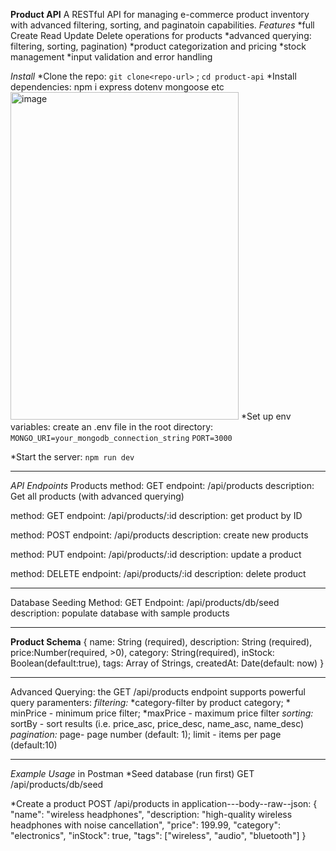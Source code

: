 __Product API__
A RESTful API for managing e-commerce product inventory with advanced filtering, sorting, and paginatoin capabilities.
_Features_
*full Create Read Update Delete operations for products
*advanced querying: filtering, sorting, pagination)
*product categorization and pricing
*stock management
*input validation and error handling

_Install_
*Clone the repo: `git clone<repo-url>` ; `cd product-api`
*Install dependencies: npm i express dotenv mongoose etc
<img width="365" height="524" alt="image" src="https://github.com/user-attachments/assets/5225f709-cf8c-4523-a7e6-d2de0c53a299" />
*Set up env variables: create an .env file in the root directory: `MONGO_URI=your_mongodb_connection_string` 
                                                                   `PORT=3000`

*Start the server: `npm run dev`

----------------------------------------------------------------
_API Endpoints_
Products
method: GET
endpoint: /api/products
description: Get all products (with advanced querying)

method: GET
endpoint: /api/products/:id 
description: get product by ID

method: POST
endpoint: /api/products
description: create new products

method: PUT
endpoint: /api/products/:id 
description: update a product

method: DELETE
endpoint: /api/products/:id 
description: delete product 

----------------------------------------
Database Seeding
Method: GET
Endpoint: /api/products/db/seed
description: populate database with sample products

---------------------------------------------------------------
__Product Schema__
{
name: String (required),
description: String (required),
price:Number(required, >0),
category: String(required),
inStock: Boolean(default:true),
tags: Array of Strings,
createdAt: Date(default: now)
}

------------------------------------------
Advanced Querying: the GET  /api/products endpoint supports powerful query paramenters: 
_filtering:_ *category-filter by product category; * minPrice - minimum price filter; *maxPrice - maximum price filter
_sorting:_ sortBy - sort results (i.e. price_asc, price_desc, name_asc, name_desc)
_pagination:_ page- page number (default: 1); limit - items per page (default:10)

------------------------------------------------------------
_Example Usage_
in Postman
*Seed database (run first)
GET /api/products/db/seed

*Create a product
POST /api/products
in application---body--raw--json:
{
  "name": "wireless headphones",
  "description: "high-quality wireless headphones with noise cancellation",
  "price": 199.99,
  "category": "electronics",
  "inStock": true,
  "tags": ["wireless", "audio", "bluetooth"]
  }

  


